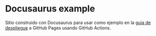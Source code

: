 # Docusaurus example

Sitio construido con Docusaurus para usar como ejemplo en la [guía de despliegue]() a GitHub Pages usando GitHub Actions.
